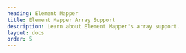 ```yaml
---
heading: Element Mapper
title: Element Mapper Array Support
description: Learn about Element Mapper's array support.
layout: docs
order: 5
---
```

